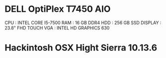 # DELL OptiPlex T7450 AIO
CPU : INTEL CORE I5-7500
RAM : 16 GB DDR4
HDD : 256 GB SSD
DISPLAY : 23.8" FHD TOUCH
VGA : INTEL HD GRAPHICS 630
# Hackintosh OSX Hight Sierra 10.13.6

